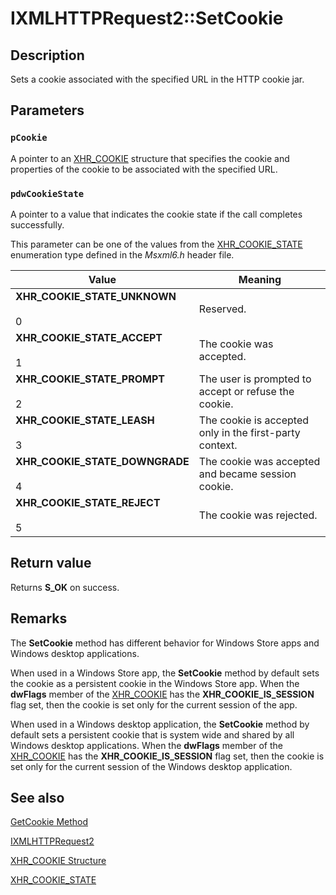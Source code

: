 # IXMLHTTPRequest2::SetCookie

## Description

Sets a cookie associated with the specified URL in the HTTP cookie jar.

## Parameters

### `pCookie`

A pointer to an [XHR_COOKIE](https://learn.microsoft.com/windows/desktop/api/msxml6/ns-msxml6-xhr_cookie) structure that specifies the cookie and properties of the cookie to be associated with the specified URL.

### `pdwCookieState`

A pointer to a value that indicates the cookie state if the call completes successfully.

This parameter can be one of the values from the [XHR_COOKIE_STATE](https://learn.microsoft.com/windows/desktop/api/msxml6/ne-msxml6-xhr_cookie_state) enumeration type defined in the *Msxml6.h* header file.

| Value | Meaning |
| --- | --- |
| **XHR_COOKIE_STATE_UNKNOWN**<br><br>0 | Reserved. |
| **XHR_COOKIE_STATE_ACCEPT**<br><br>1 | The cookie was accepted. |
| **XHR_COOKIE_STATE_PROMPT**<br><br>2 | The user is prompted to accept or refuse the cookie. |
| **XHR_COOKIE_STATE_LEASH**<br><br>3 | The cookie is accepted only in the first-party context. |
| **XHR_COOKIE_STATE_DOWNGRADE**<br><br>4 | The cookie was accepted and became session cookie. |
| **XHR_COOKIE_STATE_REJECT**<br><br>5 | The cookie was rejected. |

## Return value

Returns **S_OK** on success.

## Remarks

The **SetCookie** method has different behavior for Windows Store apps and Windows desktop applications.

When used in a Windows Store app, the **SetCookie** method by default sets the cookie as a persistent cookie in the Windows Store app. When the **dwFlags** member of the [XHR_COOKIE](https://learn.microsoft.com/windows/desktop/api/msxml6/ns-msxml6-xhr_cookie) has the **XHR_COOKIE_IS_SESSION** flag set, then the cookie is set only for the current session of the app.

When used in a Windows desktop application, the **SetCookie** method by default sets a persistent cookie that is system wide and shared by all Windows desktop applications. When the **dwFlags** member of the [XHR_COOKIE](https://learn.microsoft.com/windows/desktop/api/msxml6/ns-msxml6-xhr_cookie) has the **XHR_COOKIE_IS_SESSION** flag set, then the cookie is set only for the current session of the Windows desktop application.

## See also

[GetCookie Method](https://learn.microsoft.com/previous-versions/windows/desktop/api/msxml6/nf-msxml6-ixmlhttprequest2-getcookie)

[IXMLHTTPRequest2](https://learn.microsoft.com/previous-versions/windows/desktop/api/msxml6/nn-msxml6-ixmlhttprequest2)

[XHR_COOKIE Structure](https://learn.microsoft.com/windows/desktop/api/msxml6/ns-msxml6-xhr_cookie)

[XHR_COOKIE_STATE](https://learn.microsoft.com/windows/desktop/api/msxml6/ne-msxml6-xhr_cookie_state)